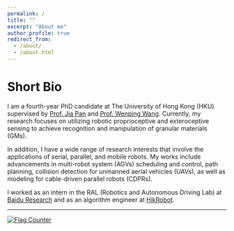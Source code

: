 ```yaml
---
permalink: /
title: ""
excerpt: "About me"
author_profile: true
redirect_from: 
  - /about/
  - /about.html
---
```


Short Bio
===
I am a fourth-year PhD candidate at The University of Hong Kong (HKU) supervised by [Prof. Jia Pan](https://sites.google.com/site/panjia/) and [Prof. Wenping Wang](https://www.cs.hku.hk/people/academic-staff/wenping). Currently, my research focuses on utilizing robotic proprioceptive and exteroceptive sensing to achieve recognition and manipulation of granular materials (GMs).

In addition, I have a wide range of research interests that involve the applications of serial, parallel, and mobile robots. My works include advancements in multi-robot system (AGVs) scheduling and control, path planning, collision detection for unmanned aerial vehicles (UAVs), as well as modeling for cable-driven parallel robots (CDPRs).

I worked as an intern in the RAL (Robotics and Autonomous Driving Lab) at [Baidu Research](http://research.baidu.com/) and as an algorithm engineer at [HikRobot](https://www.hikrobotics.com/en).

---

<a href="https://info.flagcounter.com/6i5f"><img src="https://s01.flagcounter.com/count/6i5f/bg_FFFFFF/txt_000000/border_CCCCCC/columns_4/maxflags_8/viewers_3/labels_0/pageviews_1/flags_0/percent_0/" alt="Flag Counter" border="0"></a>
